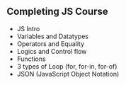 ## Completing JS Course
- JS Intro
- Variables and Datatypes
- Operators and Equality
- Logics and Control flow
- Functions
- 3 types of Loop (for, for-in, for-of)
- JSON (JavaScript Object Notation)